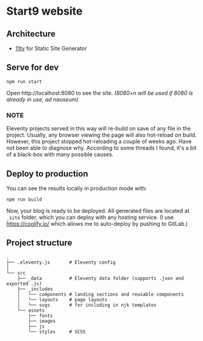 # Start9 website

## Architecture

- [11ty](https://www.11ty.dev) for Static Site Generator

## Serve for dev

```
npm run start
```

Open http://localhost:8080 to see the site.
_(8080+n will be used if 8080 is already in use, ad nauseum)_

### NOTE
Eleventy projects served in this way will re-build on save of any file in the project.
Usually, any browser viewing the page will also hot-reload on build. However, this project stopped hot-reloading a couple of weeks ago. Have not been able to diagnose why. According to some threads I found, it's a bit of a black-box with many possible causes.


## Deploy to production

You can see the results locally in production mode with:

```
npm run build
```

Now, your blog is ready to be deployed. All generated files are located at `_site` folder, which you can deploy with any hosting service.
(I use https://coolify.io/ which allows me to auto-deploy by pushing to GitLab.)


## Project structure

```
.
├── .eleventy.js       # Eleventy config
│
└── src
    ├── _data          # Eleventy data folder (supports .json and exported .js)
    ├── _includes
    │   └── components # landing sections and reusable components
    │   └── layouts    # page layouts
    │   └── svgs       # for including in njk templates
    └── assets         
        ├── fonts
        ├── images     
        ├── js         
        └── styles     # SCSS
```

